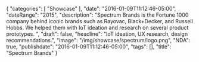 {
   "categories": [
      "Showcase"
   ],
   "date": "2016-01-09T11:12:46-05:00",
   "dateRange": "2015",
   "description": "Spectrum Brands is the Fortune 1000 company behind iconic brands such as Rayovac, Black+Decker, and Russell Hobbs. We helped them with IoT ideation and research on several product prototypes. ",
   "draft": false,
   "headline": "IoT ideation, UX research, design recommendations.",
   "image": "/img/showcase/spectrum/logo.png",
   "NDA": true,
   "publishdate": "2016-01-09T11:12:46-05:00",
   "tags": [],
   "title": "Spectrum Brands"
}
